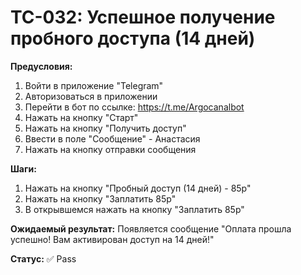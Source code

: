 # TC-032: Успешное получение пробного доступа (14 дней)


**Предусловия:**
1. Войти в приложение "Telegram"
2. Авторизоваться в приложении
3. Перейти в бот по ссылке: https://t.me/Argocanalbot
4. Нажать на кнопку "Старт"
5. Нажать на кнопку "Получить доступ"
6. Ввести в поле "Сообщение" - Анастасия
7. Нажать на кнопку отправки сообщения

**Шаги:**
1. Нажать на кнопку "Пробный доступ (14 дней) - 85р"
2. Нажать на кнопку "Заплатить 85р"
3. В открывшемся нажать на кнопку "Заплатить 85р"

**Ожидаемый результат:**
Появляется сообщение "Оплата прошла успешно! Вам активирован доступ на 14 дней!"

**Статус:** ✅ Pass
